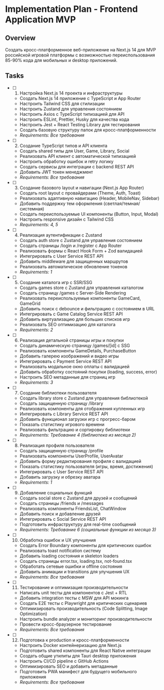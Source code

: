 # Implementation Plan - Frontend Application MVP

## Overview

Создать кросс-платформенное веб-приложение на Next.js 14 для MVP российской игровой платформы с возможностью переиспользования 85-90% кода для мобильных и desktop приложений.

## Tasks

- [ ] 1. Настройка Next.js 14 проекта и инфраструктуры
  - Создать Next.js 14 приложение с TypeScript и App Router
  - Настроить Tailwind CSS для стилизации
  - Настроить Zustand для управления состоянием
  - Настроить Axios с TypeScript типизацией для API
  - Настроить ESLint, Prettier, Husky для качества кода
  - Настроить Jest + React Testing Library для тестирования
  - Создать базовую структуру папок для кросс-платформенности
  - _Requirements: Все требования_

- [ ] 2. Создание TypeScript типов и API клиента
  - Создать shared типы для User, Game, Library, Social
  - Реализовать API клиент с автоматической типизацией
  - Настроить обработку ошибок и retry логику
  - Создать сервисы для интеграции с backend REST API
  - Добавить JWT токен менеджмент
  - _Requirements: Все требования_

- [ ] 3. Создание базового layout и навигации (Next.js App Router)
  - Создать root layout с провайдерами (Theme, Auth, Toast)
  - Реализовать адаптивную навигацию (Header, MobileNav, Sidebar)
  - Добавить поддержку тем оформления (светлая/темная/системная)
  - Создать переиспользуемые UI компоненты (Button, Input, Modal)
  - Настроить responsive дизайн с Tailwind CSS
  - _Requirements: 4, 5_

- [ ] 4. Реализация аутентификации с Zustand
  - Создать auth store с Zustand для управления состоянием
  - Создать страницы /login и /register с App Router
  - Реализовать формы с React Hook Form + Zod валидацией
  - Интегрировать с User Service REST API
  - Добавить middleware для защищенных маршрутов
  - Реализовать автоматическое обновление токенов
  - _Requirements: 1_

- [ ] 5. Создание каталога игр с SSR/SSG
  - Создать games store с Zustand для управления каталогом
  - Создать страницу /games с Server-Side Rendering
  - Реализовать переиспользуемые компоненты GameCard, GameGrid
  - Добавить поиск с debounce и фильтрацию с состоянием в URL
  - Интегрировать с Game Catalog Service REST API
  - Добавить виртуализацию для больших списков игр
  - Реализовать SEO оптимизацию для каталога
  - _Requirements: 2_

- [ ] 6. Реализация детальной страницы игры и покупки
  - Создать динамическую страницу /games/[id] с SSG
  - Реализовать компоненты GameDetails, PurchaseButton
  - Добавить галерею изображений и видео игры
  - Интегрировать с Payment Service REST API
  - Реализовать модальное окно оплаты с валидацией
  - Добавить обработку состояний покупки (loading, success, error)
  - Настроить SEO метаданные для страниц игр
  - _Requirements: 3_

- [ ] 7. Создание библиотеки пользователя
  - Создать library store с Zustand для управления библиотекой
  - Создать защищенную страницу /library
  - Реализовать компоненты для отображения купленных игр
  - Интегрировать с Library Service REST API
  - Добавить функционал загрузки игр с прогресс-баром
  - Показать статистику игрового времени
  - Реализовать фильтрацию и сортировку библиотеки
  - _Requirements: Требование 4 (библиотека из месяца 2)_

- [ ] 8. Реализация профиля пользователя
  - Создать защищенную страницу /profile
  - Реализовать компоненты UserProfile, UserAvatar
  - Добавить форму редактирования профиля с валидацией
  - Показать статистику пользователя (игры, время, достижения)
  - Интегрировать с User Service REST API
  - Добавить загрузку и обрезку аватара
  - _Requirements: 1_

- [ ] 9. Добавление социальных функций
  - Создать social store с Zustand для друзей и сообщений
  - Создать страницы /friends и /messages
  - Реализовать компоненты FriendsList, ChatWindow
  - Добавить поиск и добавление друзей
  - Интегрировать с Social Service REST API
  - Подготовить инфраструктуру для real-time сообщений
  - _Requirements: Требование 6 (социальные функции из месяца 3)_

- [ ] 10. Обработка ошибок и UX улучшения
  - Создать Error Boundary компоненты для критических ошибок
  - Реализовать toast notification систему
  - Добавить loading состояния и skeleton loaders
  - Создать страницы error.tsx, loading.tsx, not-found.tsx
  - Обработать сетевые ошибки и offline состояния
  - Добавить анимации и transitions для улучшения UX
  - _Requirements: Все требования_

- [ ] 11. Тестирование и оптимизация производительности
  - Написать unit тесты для компонентов с Jest + RTL
  - Добавить integration тесты с MSW для API мокинга
  - Создать E2E тесты с Playwright для критических сценариев
  - Оптимизировать производительность (Code Splitting, Image Optimization)
  - Настроить bundle analyzer и мониторинг производительности
  - Провести кросс-браузерное тестирование
  - _Requirements: Все требования_

- [ ] 12. Подготовка к production и кросс-платформенности
  - Настроить Docker контейнеризацию для Next.js
  - Подготовить shared компоненты для React Native интеграции
  - Создать общие утилиты для Tauri desktop приложения
  - Настроить CI/CD pipeline с GitHub Actions
  - Оптимизировать SEO и добавить метаданные
  - Подготовить PWA манифест для будущего мобильного приложения
  - _Requirements: Все требования_